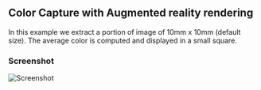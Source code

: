 ## Color Capture with Augmented reality rendering

In this example we extract a portion of image of 10mm x 10mm (default size).
The average color is computed and displayed in a small square.


### Screenshot

![Screenshot](https://github.com/potioc/Papart-examples/blob/master/papart-examples/Camera/ColorDetectionExample/screenshot.png "Screenshot")

